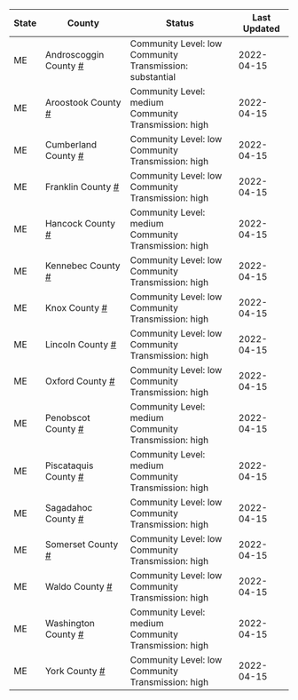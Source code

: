State | County | Status | Last Updated
--- | --- | --- | --- 
ME | Androscoggin County <a href="#androscoggin_county">#</a> | <a name="androscoggin_county"></a>Community Level: low<br/>Community Transmission: substantial | 2022-04-15
ME | Aroostook County <a href="#aroostook_county">#</a> | <a name="aroostook_county"></a>Community Level: medium<br/>Community Transmission: high | 2022-04-15
ME | Cumberland County <a href="#cumberland_county">#</a> | <a name="cumberland_county"></a>Community Level: low<br/>Community Transmission: high | 2022-04-15
ME | Franklin County <a href="#franklin_county">#</a> | <a name="franklin_county"></a>Community Level: low<br/>Community Transmission: high | 2022-04-15
ME | Hancock County <a href="#hancock_county">#</a> | <a name="hancock_county"></a>Community Level: medium<br/>Community Transmission: high | 2022-04-15
ME | Kennebec County <a href="#kennebec_county">#</a> | <a name="kennebec_county"></a>Community Level: low<br/>Community Transmission: high | 2022-04-15
ME | Knox County <a href="#knox_county">#</a> | <a name="knox_county"></a>Community Level: low<br/>Community Transmission: high | 2022-04-15
ME | Lincoln County <a href="#lincoln_county">#</a> | <a name="lincoln_county"></a>Community Level: low<br/>Community Transmission: high | 2022-04-15
ME | Oxford County <a href="#oxford_county">#</a> | <a name="oxford_county"></a>Community Level: low<br/>Community Transmission: high | 2022-04-15
ME | Penobscot County <a href="#penobscot_county">#</a> | <a name="penobscot_county"></a>Community Level: medium<br/>Community Transmission: high | 2022-04-15
ME | Piscataquis County <a href="#piscataquis_county">#</a> | <a name="piscataquis_county"></a>Community Level: medium<br/>Community Transmission: high | 2022-04-15
ME | Sagadahoc County <a href="#sagadahoc_county">#</a> | <a name="sagadahoc_county"></a>Community Level: low<br/>Community Transmission: high | 2022-04-15
ME | Somerset County <a href="#somerset_county">#</a> | <a name="somerset_county"></a>Community Level: low<br/>Community Transmission: high | 2022-04-15
ME | Waldo County <a href="#waldo_county">#</a> | <a name="waldo_county"></a>Community Level: low<br/>Community Transmission: high | 2022-04-15
ME | Washington County <a href="#washington_county">#</a> | <a name="washington_county"></a>Community Level: medium<br/>Community Transmission: high | 2022-04-15
ME | York County <a href="#york_county">#</a> | <a name="york_county"></a>Community Level: low<br/>Community Transmission: high | 2022-04-15
